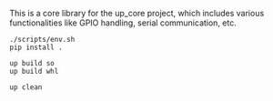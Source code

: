 This is a core library for the up_core project,
which includes various functionalities like GPIO handling, serial communication, etc.

```shell
./scripts/env.sh
pip install .

up build so
up build whl

up clean
```